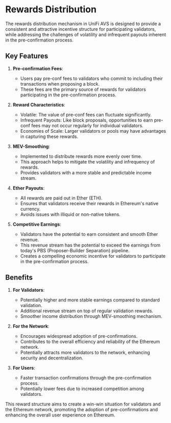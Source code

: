 # Rewards Distribution

The rewards distribution mechanism in UniFi AVS is designed to provide a consistent and attractive incentive structure for participating validators, while addressing the challenges of volatility and infrequent payouts inherent in the pre-confirmation process.

## Key Features

1. **Pre-confirmation Fees**: 
   - Users pay pre-conf fees to validators who commit to including their transactions when proposing a block. 
   - These fees are the primary source of rewards for validators participating in the pre-confirmation process.

2. **Reward Characteristics**: 
   - Volatile: The value of pre-conf fees can fluctuate significantly.
   - Infrequent Payouts: Like block proposals, opportunities to earn pre-conf fees may not occur regularly for individual validators.
   - Economies of Scale: Larger validators or pools may have advantages in capturing these rewards.

3. **MEV-Smoothing**: 
   - Implemented to distribute rewards more evenly over time.
   - This approach helps to mitigate the volatility and infrequency of rewards.
   - Provides validators with a more stable and predictable income stream.

4. **Ether Payouts**: 
   - All rewards are paid out in Ether (ETH).
   - Ensures that validators receive their rewards in Ethereum's native currency.
   - Avoids issues with illiquid or non-native tokens.

5. **Competitive Earnings**: 
   - Validators have the potential to earn consistent and smooth Ether revenue.
   - This revenue stream has the potential to exceed the earnings from today's PBS (Proposer-Builder Separation) pipeline.
   - Creates a compelling economic incentive for validators to participate in the pre-confirmation process.

## Benefits

1. **For Validators**:
   - Potentially higher and more stable earnings compared to standard validation.
   - Additional revenue stream on top of regular validation rewards.
   - Smoother income distribution through MEV-smoothing mechanism.

2. **For the Network**:
   - Encourages widespread adoption of pre-confirmations.
   - Contributes to the overall efficiency and reliability of the Ethereum network.
   - Potentially attracts more validators to the network, enhancing security and decentralization.

3. **For Users**:
   - Faster transaction confirmations through the pre-confirmation process.
   - Potentially lower fees due to increased competition among validators.

This reward structure aims to create a win-win situation for validators and the Ethereum network, promoting the adoption of pre-confirmations and enhancing the overall user experience on Ethereum.
